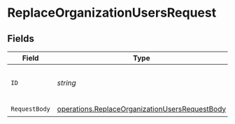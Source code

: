 # ReplaceOrganizationUsersRequest


## Fields

| Field                                                                                                            | Type                                                                                                             | Required                                                                                                         | Description                                                                                                      |
| ---------------------------------------------------------------------------------------------------------------- | ---------------------------------------------------------------------------------------------------------------- | ---------------------------------------------------------------------------------------------------------------- | ---------------------------------------------------------------------------------------------------------------- |
| `ID`                                                                                                             | *string*                                                                                                         | :heavy_check_mark:                                                                                               | The unique identifier of the organization.                                                                       |
| `RequestBody`                                                                                                    | [operations.ReplaceOrganizationUsersRequestBody](../../models/operations/replaceorganizationusersrequestbody.md) | :heavy_check_mark:                                                                                               | N/A                                                                                                              |